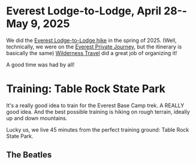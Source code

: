 # Everest Lodge-to-Lodge, April 28--May 9, 2025

We did the [Everest Lodge-to-Lodge hike](https://www.wildernesstravel.com/trip/nepal-everest-lodge-hiking-tour/) in the spring of 2025. (Well, technically, we were on the [Everest Private Journey](https://www.wildernesstravel.com/trip/everest-private-journey/), but the itinerary is basically the same) [Wilderness Travel](https://www.wildernesstravel.com) did a great job of organizing it!

A good time was had by all!



# Training: Table Rock State Park

It's a really good idea to train for the Everest Base Camp trek. A REALLY good idea. And the best possible training is hiking on rough terrain, ideally up and down mountains. 

Lucky us, we live 45 minutes from the perfect training ground: Table Rock State Park.

## The Beatles

